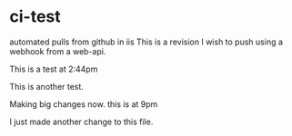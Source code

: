 # ci-test
automated pulls from github  in iis
This is a revision I wish to push using a webhook from a web-api.

This is a test at 2:44pm

This is another test.

Making big changes now. this is at 9pm

I just made another change to this file.
